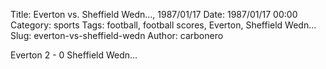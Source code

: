 Title: Everton vs. Sheffield Wedn…, 1987/01/17
Date: 1987/01/17 00:00
Category: sports
Tags: football, football scores, Everton, Sheffield Wedn…
Slug: everton-vs-sheffield-wedn
Author: carbonero


Everton 2 - 0 Sheffield Wedn…
